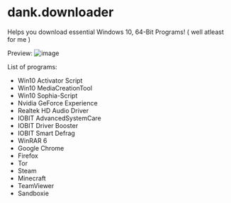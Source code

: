 # dank.downloader
Helps you download essential Windows 10, 64-Bit Programs! ( well atleast for me )

Preview:
![image](https://i.imgur.com/ZgCnspF.png)

List of programs:
- Win10 Activator Script
- Win10 MediaCreationTool
- Win10 Sophia-Script
- Nvidia GeForce Experience
- Realtek HD Audio Driver
- IOBIT AdvancedSystemCare
- IOBIT Driver Booster
- IOBIT Smart Defrag
- WinRAR 6
- Google Chrome
- Firefox
- Tor
- Steam
- Minecraft
- TeamViewer
- Sandboxie
